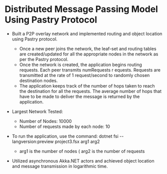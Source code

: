 # Distributed Message Passing Model Using Pastry Protocol

* Built a P2P overlay network and implemented routing and object location using Pastry protocol.
  * Once a new peer joins the network, the leaf-set and routing tables are created/updated for all the appropriate nodes in the network as per the Pastry protocol.
  * Once the network is created, the application begins routing requests. Each peer transmits ​numRequests r​ equests. Requests are transmitted at the rate of 1 request/second to randomly chosen destination nodes.
  * The application keeps track of the number of hops taken to reach the destination for all the requests. The average number of hops that have to be made to deliver the message is returned by the application.

* Largest Network Tested:
  * Number of Nodes: 10000
  * Number of requests made by each node: 10

* To run the application, use the command:
    dotnet fsi --langversion:preview project3.fsx arg1 arg2
    
    * arg1 is the number of nodes
    ( arg2 is the number of requests
    
* Utilized asynchronous Akka.NET actors and achieved object location and message transmission in logarithmic time.


